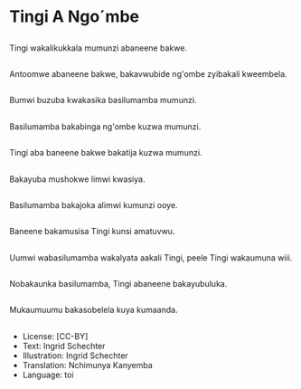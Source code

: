# Tingi A Ngo´mbe

##
Tingi wakalikukkala mumunzi abaneene bakwe.

##
Antoomwe abaneene bakwe, bakavwubide ng'ombe zyibakali kweembela.

##
Bumwi buzuba kwakasika basilumamba mumunzi.

##
Basilumamba bakabinga ng'ombe kuzwa mumunzi.

##
Tingi aba baneene bakwe bakatija kuzwa mumunzi.

##
Bakayuba mushokwe limwi kwasiya.

##
Basilumamba bakajoka alimwi kumunzi ooye.

##
Baneene bakamusisa Tingi kunsi amatuvwu.

##
Uumwi wabasilumamba wakalyata aakali Tingi, peele Tingi wakaumuna wiii.

##
Nobakaunka basilumamba, Tingi abaneene bakayubuluka.

##
Mukaumuumu bakasobelela kuya kumaanda.

##
* License: [CC-BY]
* Text: Ingrid Schechter
* Illustration: Ingrid Schechter
* Translation: Nchimunya Kanyemba
* Language: toi
